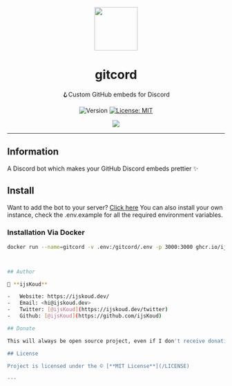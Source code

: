 <div align="center">
    <img src="https://cdn.discordapp.com/avatars/1018461517408120842/fb5707cc6be7d4c0dc365fd1f775ecf1.png?size=512" width="100px" />
    <h1>gitcord</h1>
  
  <p>🪝Custom GitHub embeds for Discord</p>
  
  <p align="center">
    <img alt="Version" src="https://img.shields.io/badge/version-1.0.0-blue.svg" />
    <a href="/LICENSE" target="_blank">
      <img alt="License: MIT" src="https://img.shields.io/badge/License-MIT-yellow.svg" />
    </a>
  </p>

  <a href="https://ijskoud.dev/discord" target="_blank">
    <img src="https://ijskoud.dev/discord/banner" />
  </a>
</div>

---

## Information

A Discord bot which makes your GitHub Discord embeds prettier ✨

## Install

Want to add the bot to your server? [Click here](https://discord.com/api/oauth2/authorize?client_id=1018461517408120842&permissions=536870928&scope=bot%20applications.commands)
You can also install your own instance, check the .env.example for all the required environment variables.
### Installation Via Docker
```bash
docker run --name=gitcord -v .env:/gitcord/.env -p 3000:3000 ghcr.io/ijskoud/gitcord



## Author

👤 **ijsKoud**

-   Website: https://ijskoud.dev/
-   Email: <hi@ijskoud.dev>
-   Twitter: [@ijsKoud](https://ijskoud.dev/twitter)
-   Github: [@ijsKoud](https://github.com/ijsKoud)

## Donate

This will always be open source project, even if I don't receive donations. But there are still people out there that want to donate, so if you do here is the link [PayPal](https://ijskoud.dev/paypal) or to [Ko-Fi](https://ijskoud.dev/kofi). Thanks in advance! I really appriciate it <3

## License

Project is licensed under the © [**MIT License**](/LICENSE)

---
